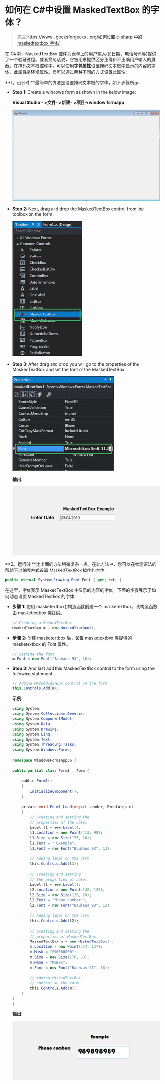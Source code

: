 # 如何在 C#中设置 MaskedTextBox 的字体？

> 原文:[https://www . geeksforgeeks . org/如何设置 c-sharp 中的 maskedtextbox 字体/](https://www.geeksforgeeks.org/how-to-set-the-font-of-the-maskedtextbox-in-c-sharp/)

在 C#中，MaskedTextBox 控件为表单上的用户输入(如日期、电话号码等)提供了一个验证过程。或者换句话说，它被用来提供区分正确和不正确用户输入的屏蔽。在掩码文本框控件中，可以使用**字体属性**设置掩码文本框中显示的内容的字体。此属性是环境属性。您可以通过两种不同的方式设置此属性:

**1。设计时:**最简单的方法是设置掩码文本框的字体，如下步骤所示:

*   **Step 1:** Create a windows form as shown in the below image:

    **Visual Studio - >文件- >新建- >项目->window formapp**

    ![](img/de9202f1f4646167e60ea580d67273d9.png)

*   **Step 2:** Next, drag and drop the MaskedTextBox control from the toolbox on the form.

    ![](img/696b640abfbffd1882d7239ad47f0669.png)

*   **Step 3:** After drag and drop you will go to the properties of the MaskedTextBox and set the font of the MaskedTextBox.

    ![](img/70448039014b37fe36240759250a5f72.png)

    **输出:**

    ![](img/163efbcb488300819ade83a974d55bf2.png)

**2。运行时:**比上面的方法稍微复杂一点。在此方法中，您可以在给定语法的帮助下以编程方式设置 MaskedTextBox 控件的字体:

```cs
public virtual System.Drawing.Font Font { get; set; }
```

在这里，字体表示 MaskedTextBox 中显示的内容的字体。下面的步骤展示了如何动态设置 MaskedTextBox 的字体:

*   **步骤 1:** 使用 masketextbox()构造函数创建一个 masketextbox，该构造函数由 masketextbox 类提供。

    ```cs
    // Creating a MaskedTextBox
    MaskedTextBox m = new MaskedTextBox();

    ```

*   **步骤 2:** 创建 masketextbox 后，设置 masketextbox 类提供的 masketextbox 的 Font 属性。

    ```cs
    // Setting the font
    m.Font = new Font("Bauhaus 93", 18);

    ```

*   **Step 3:** And last add this MaskedTextBox control to the form using the following statement:

    ```cs
    // Adding MaskedTextBox control on the form
    this.Controls.Add(m);

    ```

    **示例:**

    ```cs
    using System;
    using System.Collections.Generic;
    using System.ComponentModel;
    using System.Data;
    using System.Drawing;
    using System.Linq;
    using System.Text;
    using System.Threading.Tasks;
    using System.Windows.Forms;

    namespace WindowsFormsApp36 {

    public partial class Form1 : Form {

        public Form1()
        {
            InitializeComponent();
        }

        private void Form1_Load(object sender, EventArgs e)
        {
            // Creating and setting the
            // properties of the Label
            Label l1 = new Label();
            l1.Location = new Point(413, 98);
            l1.Size = new Size(176, 20);
            l1.Text = " Example";
            l1.Font = new Font("Bauhaus 93", 12);

            // Adding label on the form
            this.Controls.Add(l1);

            // Creating and setting 
            // the properties of Label
            Label l2 = new Label();
            l2.Location = new Point(242, 135);
            l2.Size = new Size(126, 20);
            l2.Text = "Phone number:";
            l2.Font = new Font("Bauhaus 93", 12);

            // Adding label on the form
            this.Controls.Add(l2);

            // Creating and setting the 
            // properties of MaskedTextBox
            MaskedTextBox m = new MaskedTextBox();
            m.Location = new Point(374, 137);
            m.Mask = "000000000";
            m.Size = new Size(176, 20);
            m.Name = "MyBox";
            m.Font = new Font("Bauhaus 93", 18);

            // Adding MaskedTextBox 
            // control on the form
            this.Controls.Add(m);
        }
    }
    }
    ```

    **输出:**

    ![](img/9428550b078b7c1d425beabf588bad66.png)